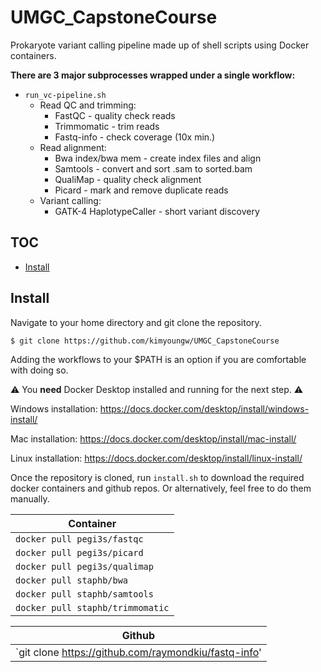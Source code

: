 # UMGC_CapstoneCourse
Prokaryote variant calling pipeline made up of shell scripts using Docker containers.

**There are 3 major subprocesses wrapped under a single workflow:**
* `run_vc-pipeline.sh`
  * Read QC and trimming:
    * FastQC - quality check reads
    * Trimmomatic - trim reads
    * Fastq-info - check coverage (10x min.)
  * Read alignment:
    *  Bwa index/bwa mem - create index files and align
    *  Samtools - convert and sort .sam to sorted.bam
    *  QualiMap - quality check alignment
    *  Picard - mark and remove duplicate reads
  *  Variant calling:
     *  GATK-4 HaplotypeCaller - short variant discovery
## TOC
* [Install](#install)

## Install
Navigate to your home directory and git clone the repository.
```bash
$ git clone https://github.com/kimyoungw/UMGC_CapstoneCourse
```
Adding the workflows to your $PATH is an option if you are comfortable with doing so.

:warning: You **need** Docker Desktop installed and running for the next step. :warning:

Windows installation: https://docs.docker.com/desktop/install/windows-install/

Mac installation: https://docs.docker.com/desktop/install/mac-install/

Linux installation: https://docs.docker.com/desktop/install/linux-install/

Once the repository is cloned, run `install.sh` to download the required docker containers and github repos.
Or alternatively, feel free to do them manually.

| Container                
|---------------------------------|
| `docker pull pegi3s/fastqc`     |
| `docker pull pegi3s/picard`     |
| `docker pull pegi3s/qualimap`   |
| `docker pull staphb/bwa`        |
| `docker pull staphb/samtools`   |
| `docker pull staphb/trimmomatic`|

|Github
|-----------------------------------------------------|
| `git clone https://github.com/raymondkiu/fastq-info'| 


